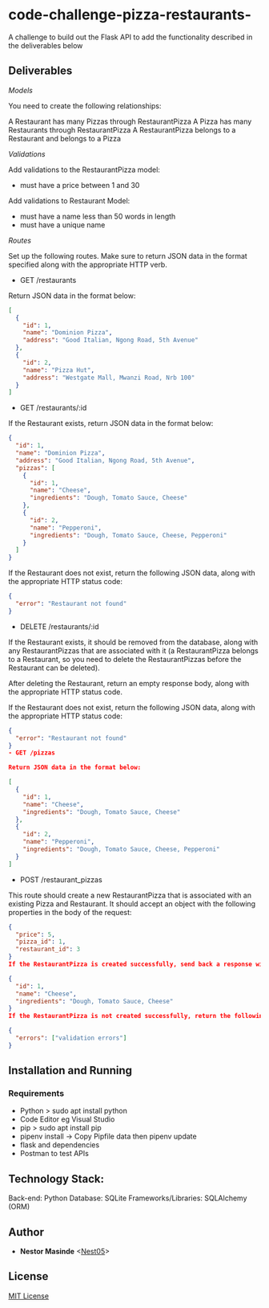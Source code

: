 # code-challenge-pizza-restaurants-
A challenge to build out the Flask API to add the functionality described in the deliverables below

## Deliverables
*Models*

You need to create the following relationships:

A Restaurant has many Pizzas through RestaurantPizza
A Pizza has many Restaurants through RestaurantPizza
A RestaurantPizza belongs to a Restaurant and belongs to a Pizza

*Validations*

Add validations to the RestaurantPizza model:

- must have a price between 1 and 30

Add validations to Restaurant Model:

- must have a name less than 50 words in length
- must have a unique name

*Routes*

Set up the following routes. Make sure to return JSON data in the format specified along with the appropriate HTTP verb.

- GET /restaurants

Return JSON data in the format below:

```json
[
  {
    "id": 1,
    "name": "Dominion Pizza",
    "address": "Good Italian, Ngong Road, 5th Avenue"
  },
  {
    "id": 2,
    "name": "Pizza Hut",
    "address": "Westgate Mall, Mwanzi Road, Nrb 100"
  }
]
```
- GET /restaurants/:id

If the Restaurant exists, return JSON data in the format below:
```json
{
  "id": 1,
  "name": "Dominion Pizza",
  "address": "Good Italian, Ngong Road, 5th Avenue",
  "pizzas": [
    {
      "id": 1,
      "name": "Cheese",
      "ingredients": "Dough, Tomato Sauce, Cheese"
    },
    {
      "id": 2,
      "name": "Pepperoni",
      "ingredients": "Dough, Tomato Sauce, Cheese, Pepperoni"
    }
  ]
}
```
If the Restaurant does not exist, return the following JSON data, along with the appropriate HTTP status code:
```json
{
  "error": "Restaurant not found"
}
```
- DELETE /restaurants/:id

If the Restaurant exists, it should be removed from the database, along with any RestaurantPizzas that are associated with it (a RestaurantPizza belongs to a Restaurant, so you need to delete the RestaurantPizzas before the Restaurant can be deleted).

After deleting the Restaurant, return an empty response body, along with the appropriate HTTP status code.

If the Restaurant does not exist, return the following JSON data, along with the appropriate HTTP status code:
```json
{
  "error": "Restaurant not found"
}
- GET /pizzas

Return JSON data in the format below:

[
  {
    "id": 1,
    "name": "Cheese",
    "ingredients": "Dough, Tomato Sauce, Cheese"
  },
  {
    "id": 2,
    "name": "Pepperoni",
    "ingredients": "Dough, Tomato Sauce, Cheese, Pepperoni"
  }
]
```
- POST /restaurant_pizzas

This route should create a new RestaurantPizza that is associated with an existing Pizza and Restaurant. It should accept an object with the following properties in the body of the request:
```json
{
  "price": 5,
  "pizza_id": 1,
  "restaurant_id": 3
}
If the RestaurantPizza is created successfully, send back a response with the data related to the Pizza:

{
  "id": 1,
  "name": "Cheese",
  "ingredients": "Dough, Tomato Sauce, Cheese"
}
If the RestaurantPizza is not created successfully, return the following JSON data, along with the appropriate HTTP status code:

{
  "errors": ["validation errors"]
}
```
## Installation and Running
### Requirements
- Python > sudo apt install python
- Code Editor eg Visual Studio
- pip > sudo apt install pip
- pipenv install -> Copy Pipfile data then pipenv update
- flask and dependencies
- Postman to test APIs

## Technology Stack:
Back-end: Python
Database: SQLite
Frameworks/Libraries: SQLAlchemy (ORM)

## Author

- **Nestor Masinde** <[Nest05](https://github.com/Nest05)>

## License

[MIT License](LICENSE)